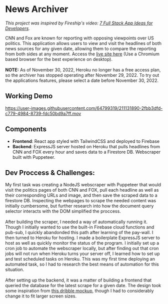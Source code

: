 # News Archiver
*This project was inspired by Fireship's video: <a href="https://www.youtube.com/watch?v=JTOJsU3FSD8" target="_blank">7 Full Stack App Ideas for Developers</a>.*

CNN and Fox are known for reporting with opposing viewpoints over US politics. This application allows users to view and visit the headlines of both news sources for any given date, allowing them to compare the reporting from both sides at any moment. Access the
<a href="https://news-archiver-d0853.web.app/" target="_blank">live site here</a> (Use a Chromium based browser for the best experience on desktop).
<br /><br />
**NOTE:** As of November 30, 2022, Heroku no longer has a free access plan, so the archiver has stopped operating after November 29, 2022. To try out the applications features, please select a date before November 30, 2022. 

## Working Demo

https://user-images.githubusercontent.com/64799319/211131890-2fbb3dfd-c779-4984-8739-fdc50bd9a7ff.mov

## Components

- **Frontend**: React app styled with TailwindCSS and deployed to Firebase
- **Backend**: ExpressJS server hosted on Heroku that pulls headlines from CNN and FOX every hour and saves data to a Firestore DB. Webscraper built with Puppeteer.

## Dev Proccess & Challenges:

My first task was creating a NodeJS webscraper with Puppeteer that would visit the politics pages of both CNN and FOX, pull each headline as well as their corresponding URLs and image, and then save the scraped data to a firestore DB. Inspecting the webpages to scrape the needed content was initially cumbersome, but further research into how the document query selector interacts with the DOM simplified the proccess.
<br/> <br/>
After building the scraper, I needed a way of automatically running it. Though I initially wanted to use the built-in Firebase cloud functions and pub-sub, I quickly abandonded this path after learning of the pay-wall. I then turned to Heroku for hosting. I made a boilerplate ExpressJS server to host as well as quickly monitor the status of the program. I initially set up a cron job to automate the webscraper locally, but after finding out that cron jobs will not run when Heroku turns your server off, I learned how to set up and test scheduled tasks on Heroku. This was my first time deploying an automated task, so I had to research the best means of automation for this situation.
<br/> <br/>
After setting up the backend, it was a matter of building a frontend that queried the database for the latest scrape for a given date. The design took some inspiration from <a href="https://dribbble.com/shots/8110794-News-Feed-App-Concept" target="_blank"> this dribble mockup</a>, though I had to considerably change it to fit larger screen sizes.
